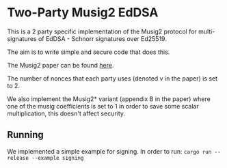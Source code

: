 # Two-Party Musig2 EdDSA
This is a 2 party specific implementation of the Musig2 protocol for multi-signatures of EdDSA - Schnorr signatures over Ed25519.

The aim is to write simple and secure code that does this.

The Musig2 paper can be found [here](https://eprint.iacr.org/2020/1261.pdf).

The number of nonces that each party uses (denoted v in the paper) is set to 2.

We also implement the Musig2* variant (appendix B in the paper) where one of the musig coefficients is set to 1 in order to save some scalar multiplication, this doesn't affect security.

## Running
We implemented a simple example for signing.
In order to run: `cargo run --release --example signing`
